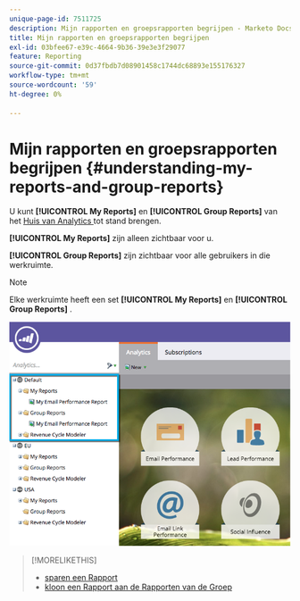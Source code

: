 ```yaml
---
unique-page-id: 7511725
description: Mijn rapporten en groepsrapporten begrijpen - Marketo Docs - Productdocumentatie
title: Mijn rapporten en groepsrapporten begrijpen
exl-id: 03bfee67-e39c-4664-9b36-39e3e3f29077
feature: Reporting
source-git-commit: 0d37fbdb7d08901458c1744dc68893e155176327
workflow-type: tm+mt
source-wordcount: '59'
ht-degree: 0%

---
```


# Mijn rapporten en groepsrapporten begrijpen {#understanding-my-reports-and-group-reports}

U kunt **[!UICONTROL My Reports]** en **[!UICONTROL Group Reports]** van het [ Huis van Analytics ](/help/marketo/product-docs/reporting/basic-reporting/creating-reports/navigating-the-analytics-home-page.md) tot stand brengen.

**[!UICONTROL My Reports]** zijn alleen zichtbaar voor u.

**[!UICONTROL Group Reports]** zijn zichtbaar voor alle gebruikers in die werkruimte.

>[!NOTE]
>
>Elke werkruimte heeft een set **[!UICONTROL My Reports]** en **[!UICONTROL Group Reports]** .

![](assets/image2015-4-21-14-3a41-3a22.png)

>[!MORELIKETHIS]
>
>* [ sparen een Rapport ](/help/marketo/product-docs/reporting/basic-reporting/creating-reports/save-a-report.md)
>* [ kloon een Rapport aan de Rapporten van de Groep ](/help/marketo/product-docs/reporting/basic-reporting/report-activity/clone-a-report-to-group-reports.md)
